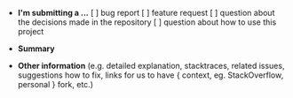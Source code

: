 - **I'm submitting a ...**
  [ ] bug report
  [ ] feature request
  [ ] question about the decisions made in the repository
  [ ] question about how to use this project

- **Summary**

* **Other information** (e.g. detailed explanation, stacktraces, related issues, suggestions how to fix, links for us to have { context, eg. StackOverflow, personal } fork, etc.)
